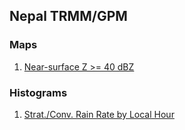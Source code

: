 ## Nepal TRMM/GPM

### Maps
1. [Near-surface Z >= 40 dBZ](https://abfunk.github.io/Nepal/images/maps/nepal_points_map_ge_40_dbz.html)


### Histograms
1. [Strat./Conv. Rain Rate by Local Hour](https://abfunk.github.io/Nepal/images/hists/trmm_gpm_sf_conv_rain_rate_histograms_local_hour_nepal.html)

